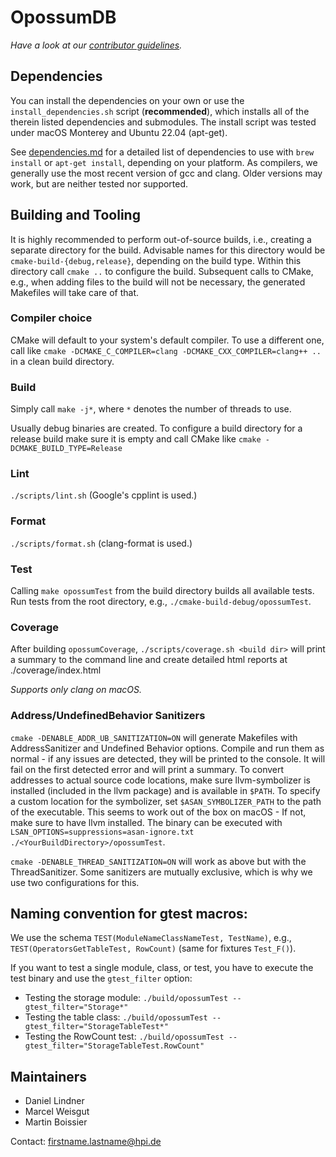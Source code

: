# OpossumDB

*Have a look at our [contributor guidelines](CONTRIBUTING.md).*

## Dependencies
You can install the dependencies on your own or use the `install_dependencies.sh` script (**recommended**), which installs all of the therein listed dependencies and submodules.
The install script was tested under macOS Monterey and Ubuntu 22.04 (apt-get).

See [dependencies.md](dependencies.md) for a detailed list of dependencies to use with `brew install` or `apt-get install`, depending on your platform. As compilers, we generally use the most recent version of gcc and clang.
Older versions may work, but are neither tested nor supported.

## Building and Tooling
It is highly recommended to perform out-of-source builds, i.e., creating a separate directory for the build.
Advisable names for this directory would be `cmake-build-{debug,release}`, depending on the build type.
Within this directory call `cmake ..` to configure the build.
Subsequent calls to CMake, e.g., when adding files to the build will not be necessary, the generated Makefiles will take care of that.

### Compiler choice
CMake will default to your system's default compiler.
To use a different one, call like `cmake -DCMAKE_C_COMPILER=clang -DCMAKE_CXX_COMPILER=clang++ ..` in a clean build directory.

### Build
Simply call `make -j*`, where `*` denotes the number of threads to use.

Usually debug binaries are created.
To configure a build directory for a release build make sure it is empty and call CMake like `cmake -DCMAKE_BUILD_TYPE=Release`

### Lint
`./scripts/lint.sh` (Google's cpplint is used.)

### Format
`./scripts/format.sh` (clang-format is used.)

### Test
Calling `make opossumTest` from the build directory builds all available tests. Run tests from the root directory, e.g., `./cmake-build-debug/opossumTest`.

### Coverage
After building `opossumCoverage`, `./scripts/coverage.sh <build dir>` will print a summary to the command line and create detailed html reports at ./coverage/index.html

*Supports only clang on macOS.*

### Address/UndefinedBehavior Sanitizers
`cmake -DENABLE_ADDR_UB_SANITIZATION=ON` will generate Makefiles with AddressSanitizer and Undefined Behavior options.
Compile and run them as normal - if any issues are detected, they will be printed to the console.
It will fail on the first detected error and will print a summary.
To convert addresses to actual source code locations, make sure llvm-symbolizer is installed (included in the llvm package) and is available in `$PATH`.
To specify a custom location for the symbolizer, set `$ASAN_SYMBOLIZER_PATH` to the path of the executable.
This seems to work out of the box on macOS - If not, make sure to have llvm installed.
The binary can be executed with `LSAN_OPTIONS=suppressions=asan-ignore.txt ./<YourBuildDirectory>/opossumTest`.

`cmake -DENABLE_THREAD_SANITIZATION=ON` will work as above but with the ThreadSanitizer. Some sanitizers are mutually exclusive, which is why we use two configurations for this.


## Naming convention for gtest macros:

We use the schema `TEST(ModuleNameClassNameTest, TestName)`, e.g., `TEST(OperatorsGetTableTest, RowCount)` (same for fixtures `Test_F()`).

If you want to test a single module, class, or test, you have to execute the test binary and use the `gtest_filter` option:

- Testing the storage module: `./build/opossumTest --gtest_filter="Storage*"`
- Testing the table class: `./build/opossumTest --gtest_filter="StorageTableTest*"`
- Testing the RowCount test: `./build/opossumTest --gtest_filter="StorageTableTest.RowCount"`

## Maintainers

- Daniel Lindner
- Marcel Weisgut
- Martin Boissier

Contact: firstname.lastname@hpi.de
